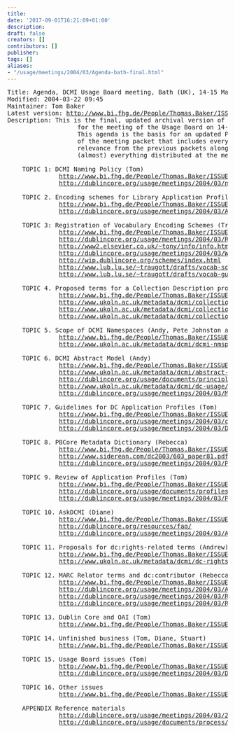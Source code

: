 ```yaml
---
title: 
date: '2017-09-01T16:21:09+01:00'
description: 
draft: false
creators: []
contributors: []
publisher: 
tags: []
aliases:
- "/usage/meetings/2004/03/Agenda-bath-final.html"
---
```


<pre>
Title: Agenda, DCMI Usage Board meeting, Bath (UK), 14-15 March 2004
Modified: 2004-03-22 09:45
Maintainer: Tom Baker
Latest version: <a href="http://www.bi.fhg.de/People/Thomas.Baker/ISSUES/">http://www.bi.fhg.de/People/Thomas.Baker/ISSUES/</a>
Description: This is the final, updated archival version of the agenda
                   for the meeting of the Usage Board on 14-15 March 2004.
                   This agenda is the basis for an updated PDF file 
                   of the meeting packet that includes everything of 
                   relevance from the previous packets along with copies of
                   (almost) everything distributed at the meeting.

    TOPIC 1: DCMI Naming Policy (Tom)
              <a href="http://www.bi.fhg.de/People/Thomas.Baker/ISSUES/docs-naming/">http://www.bi.fhg.de/People/Thomas.Baker/ISSUES/docs-naming/</a>
              <a href="http://dublincore.org/usage/meetings/2004/03/naming-policy.html">http://dublincore.org/usage/meetings/2004/03/naming-policy.html</a>

    TOPIC 2. Encoding schemes for Library Application Profile (Rebecca)
              <a href="http://www.bi.fhg.de/People/Thomas.Baker/ISSUES/registration-proposals/">http://www.bi.fhg.de/People/Thomas.Baker/ISSUES/registration-proposals/</a>
              <a href="http://dublincore.org/usage/meetings/2004/03/AskDCMI-comments.txt">http://dublincore.org/usage/meetings/2004/03/AskDCMI-comments.txt</a>

    TOPIC 3: Registration of Vocabulary Encoding Schemes (Traugott)
              <a href="http://www.bi.fhg.de/People/Thomas.Baker/ISSUES/registration/">http://www.bi.fhg.de/People/Thomas.Baker/ISSUES/registration/</a>
              <a href="http://dublincore.org/usage/meetings/2004/03/Registration.txt">http://dublincore.org/usage/meetings/2004/03/Registration.txt</a>
              <a href="http://www2.elsevier.co.uk/~tony/info/info.html">http://www2.elsevier.co.uk/~tony/info/info.html</a>
              <a href="http://dublincore.org/usage/meetings/2004/03/Weibel.InfoURI.Registry.pdf">http://dublincore.org/usage/meetings/2004/03/Weibel.InfoURI.Registry.pdf</a>
              <a href="http://wip.dublincore.org/schemes/index.html">http://wip.dublincore.org/schemes/index.html</a>
              <a href="http://www.lub.lu.se/~traugott/drafts/vocab-scheme-Jan04.html">http://www.lub.lu.se/~traugott/drafts/vocab-scheme-Jan04.html</a>
              <a href="http://www.lub.lu.se/~traugott/drafts/vocab-guide6.html">http://www.lub.lu.se/~traugott/drafts/vocab-guide6.html</a>

    TOPIC 4. Proposed terms for a Collection Description profile (Andrew)
              <a href="http://www.bi.fhg.de/People/Thomas.Baker/ISSUES/terms-collection/">http://www.bi.fhg.de/People/Thomas.Baker/ISSUES/terms-collection/</a>
              <a href="http://www.ukoln.ac.uk/metadata/dcmi/collection-provenance/2004-02-10/">http://www.ukoln.ac.uk/metadata/dcmi/collection-provenance/2004-02-10/</a>
              <a href="http://www.ukoln.ac.uk/metadata/dcmi/collection-provenance/2004-03-14/">http://www.ukoln.ac.uk/metadata/dcmi/collection-provenance/2004-03-14/</a>
              <a href="http://www.ukoln.ac.uk/metadata/dcmi/collection-isAvailableAt/">http://www.ukoln.ac.uk/metadata/dcmi/collection-isAvailableAt/</a>

    TOPIC 5. Scope of DCMI Namespaces (Andy, Pete Johnston as guest)
              <a href="http://www.bi.fhg.de/People/Thomas.Baker/ISSUES/dcmi-namespaces/">http://www.bi.fhg.de/People/Thomas.Baker/ISSUES/dcmi-namespaces/</a>
              <a href="http://www.ukoln.ac.uk/metadata/dcmi/dcmi-nmspc-scope/20040222/">http://www.ukoln.ac.uk/metadata/dcmi/dcmi-nmspc-scope/20040222/</a>

    TOPIC 6. DCMI Abstract Model (Andy)
              <a href="http://www.bi.fhg.de/People/Thomas.Baker/ISSUES/model/">http://www.bi.fhg.de/People/Thomas.Baker/ISSUES/model/</a>
              <a href="http://www.ukoln.ac.uk/metadata/dcmi/abstract-model/">http://www.ukoln.ac.uk/metadata/dcmi/abstract-model/</a>
              <a href="http://dublincore.org/usage/documents/principles/">http://dublincore.org/usage/documents/principles/</a>
              <a href="http://www.ukoln.ac.uk/metadata/dcmi/dc-usage/am-issues/">http://www.ukoln.ac.uk/metadata/dcmi/dc-usage/am-issues/</a>
              <a href="http://dublincore.org/usage/meetings/2004/03/Model-comments.txt">http://dublincore.org/usage/meetings/2004/03/Model-comments.txt</a>

    TOPIC 7. Guidelines for DC Application Profiles (Tom)
              <a href="http://www.bi.fhg.de/People/Thomas.Baker/ISSUES/docs-DCAPs/">http://www.bi.fhg.de/People/Thomas.Baker/ISSUES/docs-DCAPs/</a>
              <a href="http://dublincore.org/usage/meetings/2004/03/cwa14855-20040210.pdf">http://dublincore.org/usage/meetings/2004/03/cwa14855-20040210.pdf</a>
              <a href="http://dublincore.org/usage/meetings/2004/03/DCMI-CEN-agreement.pdf">http://dublincore.org/usage/meetings/2004/03/DCMI-CEN-agreement.pdf</a>

    TOPIC 8. PBCore Metadata Dictionary (Rebecca)
              <a href="http://www.bi.fhg.de/People/Thomas.Baker/ISSUES/profiles-pbcore/">http://www.bi.fhg.de/People/Thomas.Baker/ISSUES/profiles-pbcore/</a>
              <a href="http://www.siderean.com/dc2003/603_paper81.pdf">http://www.siderean.com/dc2003/603_paper81.pdf</a>
              <a href="http://dublincore.org/usage/meetings/2004/03/PBCore-comments.txt">http://dublincore.org/usage/meetings/2004/03/PBCore-comments.txt</a>

    TOPIC 9. Review of Application Profiles (Tom)
              <a href="http://www.bi.fhg.de/People/Thomas.Baker/ISSUES/profiles/">http://www.bi.fhg.de/People/Thomas.Baker/ISSUES/profiles/</a>
              <a href="http://dublincore.org/usage/documents/profiles/">http://dublincore.org/usage/documents/profiles/</a>
              <a href="http://dublincore.org/usage/meetings/2004/03/Process6.html">http://dublincore.org/usage/meetings/2004/03/Process6.html</a>

    TOPIC 10. AskDCMI (Diane)
              <a href="http://www.bi.fhg.de/People/Thomas.Baker/ISSUES/askdcmi/">http://www.bi.fhg.de/People/Thomas.Baker/ISSUES/askdcmi/</a>
              <a href="http://dublincore.org/resources/faq/">http://dublincore.org/resources/faq/</a>
              <a href="http://dublincore.org/usage/meetings/2004/03/AskDCMI.txt">http://dublincore.org/usage/meetings/2004/03/AskDCMI.txt</a>

    TOPIC 11. Proposals for dc:rights-related terms (Andrew)
              <a href="http://www.bi.fhg.de/People/Thomas.Baker/ISSUES/terms-rights/">http://www.bi.fhg.de/People/Thomas.Baker/ISSUES/terms-rights/</a>
              <a href="http://www.ukoln.ac.uk/metadata/dcmi/dc-rights/">http://www.ukoln.ac.uk/metadata/dcmi/dc-rights/</a>

    TOPIC 12. MARC Relator terms and dc:contributor (Rebecca)
              <a href="http://www.bi.fhg.de/People/Thomas.Baker/ISSUES/terms-relators/">http://www.bi.fhg.de/People/Thomas.Baker/ISSUES/terms-relators/</a>
              <a href="http://dublincore.org/usage/meetings/2004/03/Agent-Roles-Guidelines2.txt">http://dublincore.org/usage/meetings/2004/03/Agent-Roles-Guidelines2.txt</a>
              <a href="http://dublincore.org/usage/meetings/2004/03/Relator-codes.html">http://dublincore.org/usage/meetings/2004/03/Relator-codes.html</a>
              <a href="http://dublincore.org/usage/meetings/2004/03/Roles-comments.txt">http://dublincore.org/usage/meetings/2004/03/Roles-comments.txt</a>
 
    TOPIC 13. Dublin Core and OAI (Tom)
              <a href="http://www.bi.fhg.de/People/Thomas.Baker/ISSUES/oai/">http://www.bi.fhg.de/People/Thomas.Baker/ISSUES/oai/</a>

    TOPIC 14. Unfinished business (Tom, Diane, Stuart)
              <a href="http://www.bi.fhg.de/People/Thomas.Baker/ISSUES/etc-old/">http://www.bi.fhg.de/People/Thomas.Baker/ISSUES/etc-old/</a>

    TOPIC 15. Usage Board issues (Tom)
              <a href="http://www.bi.fhg.de/People/Thomas.Baker/ISSUES/usageboard/">http://www.bi.fhg.de/People/Thomas.Baker/ISSUES/usageboard/</a>
              <a href="http://dublincore.org/usage/meetings/2004/03/DC-2004-call.txt">http://dublincore.org/usage/meetings/2004/03/DC-2004-call.txt</a>

    TOPIC 16. Other issues
              <a href="http://www.bi.fhg.de/People/Thomas.Baker/ISSUES/dublincore-org/">http://www.bi.fhg.de/People/Thomas.Baker/ISSUES/dublincore-org/</a>

    APPENDIX Reference materials
              <a href="http://dublincore.org/usage/meetings/2004/03/2003-09-27.Minutes-seattle-final.txt">http://dublincore.org/usage/meetings/2004/03/2003-09-27.Minutes-seattle-final.txt</a>
              <a href="http://dublincore.org/usage/documents/process/">http://dublincore.org/usage/documents/process/</a>

</pre>

